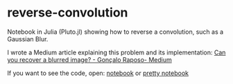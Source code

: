 # reverse-convolution
Notebook in Julia (Pluto.jl) showing how to reverse a convolution, such as a Gaussian Blur.

I wrote a Medium article explaining this problem and its implementation:
[Can you recover a blurred image? - Gonçalo Raposo- Medium](https://medium.com/@gonced8/can-you-recover-a-blurred-image-61bbcaa969d5?source=friends_link&sk=6ba12f33dc77906055e650f2ce2a8230)

If you want to see the code, open: [notebook](notebook.jl) or [pretty notebook](https://htmlpreview.github.io/?https://github.com/gonced8/reverse-convolution/blob/master/pretty_notebook.html)
